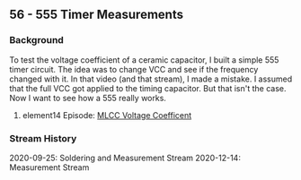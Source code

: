 ## 56 - 555 Timer Measurements

### Background
To test the voltage coefficient of a ceramic capacitor, I built a simple 555 timer circuit. The idea was to change VCC and see if the frequency changed with it. In that video (and that stream), I made a mistake. I assumed that the full VCC got applied to the timing capacitor. But that isn't the case. Now I want to see how a 555 really works.

1. element14 Episode: [MLCC Voltage Coefficent](https://www.element14.com/community/docs/DOC-95781/l/workbench-wednesday-30-ceramic-capacitor-voltage-effect?ICID=baldengineer)

### Stream History
2020-09-25: Soldering and Measurement Stream
2020-12-14: Measurement Stream
